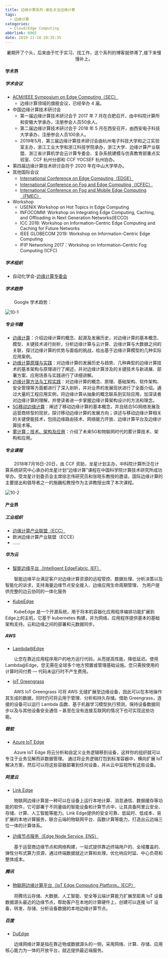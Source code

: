 ```yaml
---
title: 边缘计算系列-谁在关注边缘计算
tags:
  - 边缘计算
categories:
  - Cloud/Edge Computing
abbrlink: 6065
date: 2019-11-10 20:35:35
---
```


<center>暑期开了个头，后来由于忙于实习、找工作，这个系列的博客就停滞了,接下来慢慢补上。</center>
<!--more-->

#### 学术界

##### 学术会议

- [ACM/IEEE Symposium on Edge Computing（SEC）](http://acm-ieee-sec.org/2019/)
  - 边缘计算领域的旗舰会议，已经举办 4 届。
- 中国边缘计算技术研讨会
  - 第一届边缘计算技术研讨会于 2017 年 7 月在合肥召开，由中科院计算所和安徽大学承办，注册参会人员50余人。
  - 第二届边缘计算技术研讨会于 2018 年 5 月在西安召开，由西安电子科技大学承办，注册参会人员100余人。
  - 2019年5月，第三届边缘计算技术研讨会由杭州电子科技大学和之江实验室主办，浙江工业大学和浙江科技学院承办，浙江大学、边缘计算产业联盟、浙江省计算机学会云计算专委会、复杂系统建模与仿真教育部重点实验室、CCF 杭州分部和 CCF YOCSEF 杭州协办。
- 第四届边缘计算技术研讨会将于 2020 年在中山大学举办。
- 其他国际会议
  - [International Conference on Edge Computing（EDGE）](http://theedgecomputing.org/2019/program.html)
  - [International Conference on Fog and Edge Computing（ICFEC）](http://www.cloudbus.org/fog/icfec2019/)
  - [International Conference on Fog and Mobile Edge Computing（FMEC）](https://emergingtechnet.org/FMEC2019/)
- Workshop
  - USENIX Workshop on Hot Topics in Edge Computing
  - INFOCOMM: Workshop on Integrating Edge Computing, Caching, and Offloading in Next Generation Networks(IECCO)
  - ICC 2018: Workshop on Information-Centric Edge Computing and Caching for Future Networks
  - IEEE GLOBECOM 2019: Workshop on Information-Centric Edge Computing
  - IFIP Networking 2017：Workshop on Information-Centric Fog Computing (ICFC)

##### 学术组织

- 自动化学会-[边缘计算专委会](http://www.ecconsortium.org/)

##### 学术趋势

　　Google 学术趋势：

![10-1](https://fzy-blog.oss-cn-shenzhen.aliyuncs.com/2019/11/10-1.png)

##### 专业书籍

- [边缘计算](https://book.douban.com/subject/30116005/)：介绍边缘计算的概念、起源及发展历史，对边缘计算的基本概念、模型、关键技术进行剖析，分析边缘计算与云计算、边缘计算与大数据之间的关联，探讨边缘计算的优势与面临的挑战，给出基于边缘计算模型的几种实际应用案例。
- [边缘计算原理与实践](https://book.douban.com/subject/30726653/)：对边缘计算的发展历史与趋势、几种典型的边缘计算技术的基本架构与原理进行了阐述，并对边缘计算涉及的关键技术与新进展、部署方案、应用场景与实践进行了详细讲解。
- [边缘计算方法与工程实践](https://book.douban.com/subject/34455756/)：对边缘计算的概念、原理、基础架构、软件架构、安全管理等方面都进行了深入剖析，并对业界的发展现状进行了全面介绍。通过大量的工程应用实例，将边缘计算从抽象的概念联系到实际应用，加深读者对边缘计算的理解，并使读者进一步掌握边缘计算架构设计的方法和理念。
- [5G移动边缘计算](https://book.douban.com/subject/30815028/)：阐述了移动边缘计算的基本概念，并且结合5G网络发展及运营商转型的现状，探讨移动边缘计算的发展方向；讲述与移动边缘计算相关的关键使能技术，包括边缘路由技术、网络能力开放、边缘计算平台及边缘计算技术等。
- [雾计算：技术、架构及应用](https://book.douban.com/subject/30282355/)：介绍了未来5G和物联网时代的雾计算技术、架构和应用。

##### 专业课程

　　2018年7月16日-20日，由 CCF 资助，龙星计划主办，中科院计算所泛在计算系统研究中心承办的龙星计划“边缘计算”课程在中国科学院计算技术研究所成功举办。受龙星计划委员会主席徐志伟研究员和张晓东教授的邀请，国际边缘计算的主要提出和倡导者之一的施巍松教授作为主讲教授出席了本次课程。

![10-2](https://fzy-blog.oss-cn-shenzhen.aliyuncs.com/2019/11/10-2.jpg)

#### 产业界

##### 工业组织

- [边缘计算产业联盟（ECC）](http://www.ecconsortium.org/)
- 欧洲边缘计算产业联盟（ECCE）
- ......

##### 华为云

- [智能边缘平台（Intelligent EdgeFabric, IEF）](https://www.huaweicloud.com/product/ief.html)

　　智能边缘平台满足客户对边缘计算资源的远程管控、数据处理、分析决策以及智能化的诉求，支持海量边缘节点安全接入、边缘应用生命周期管理， 为用户提供完整的边云协同的一体化服务

- [KubeEdge](https://kubeedge.io/en/)

　　KubeEdge 是一个开源系统，用于将本机容器化应用程序编排功能扩展到Edge上的主机，它基于 kubernetes 构建，并为网络，应用程序提供基本的基础架构支持。云和边缘之间的部署和元数据同步。

##### AWS

- [Lambda@Edge](https://aws.amazon.com/tr/lambda/edge/?nc1=h_ls)

　　让您在靠近应用程序用户的地方运行代码，从而提高性能，降低延迟。使用 Lambda@Edge，您无需在全球多个地方预置或管理基础设施。您只需按使用的计算时间付费 — 代码未运行时不产生费用。

- [IoT Greengrass](https://aws.amazon.com/cn/greengrass/)

　　AWS IoT Greengrass 可将 AWS 无缝扩展至边缘设备，因此可以在本地操作其生成的数据，同时仍可将云用于管理、分析和持久存储。借助 Greengrass，连接的设备可以运行 Lambda 函数、基于机器学习模型执行预测，保持设备数据同步以及与其他设备安全通信 – 甚至在没有连接互联网的情况下也可实现这些功能。

##### 微软

- [Azure IoT Edge](https://docs.microsoft.com/zh-cn/azure/iot-edge/about-iot-edge)

　　Azure IoT Edge 将云分析和自定义业务逻辑移到设备，这样你的组织就可以专注于业务见解而非数据管理。 通过将业务逻辑打包到标准容器中，横向扩展 IoT 解决方案，然后可以将这些容器部署到任何设备，并从云中监视所有这些设备。

##### 阿里云

- [Link Edge](https://iot.aliyun.com/products/linkedge)

　　物联网边缘计算是一种可以在设备上运行本地计算、消息通信、数据缓存等功能的软件，它可部署于不同量级的智能设备和计算节点中，让其具备阿里云安全、存储、计算、人工智能等能力。Link Edge提供的安全可靠、低延时、低成本、易扩展的本地计算服务，联合云端的物联网平台、函数计算等能力，打造出云边端三位一体的计算体系。

- [边缘节点服务（Edge Node Service, ENS）](https://help.aliyun.com/product/62684.html?spm=a2c4g.11186623.6.540.56736fc5Rvc1Hx)

　　基于运营商边缘节点和网络构建，一站式提供靠近终端用户的、全域覆盖的、弹性分布式算力资源，通过终端数据就近计算和处理，优化响应时延、中心负荷和整体成本。

##### 腾讯

- [物联网边缘计算平台（IoT Edge Computing Platform，IECP）](https://cloud.tencent.com/product/iecp)

　　将腾讯云存储、大数据、人工智能、安全等云端计算能力扩展至距离 IoT 设备数据源头最近的边缘节点，帮助客户在本地的计算硬件上，创建可以连接 IoT 设备，转发、存储、分析设备数据的本地边缘计算节点。

##### 百度

- [DuEdge](https://edge.baidu.com/)

　　边缘网络计算是指在靠近物或数据源头的一侧，采用网络、计算、存储、应用核心能力为一体的开放平台，就近提供最近端服务。
